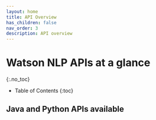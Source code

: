 ```yaml
---
layout: home
title: API Overview
has_children: false
nav_order: 3
description: API overview
---
```


# Watson NLP APIs at a glance
{:.no_toc}

* Table of Contents
{:toc}

## Java and Python APIs available
